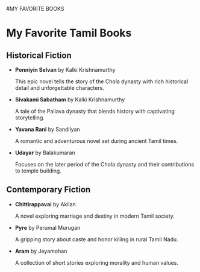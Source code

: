 #MY FAVORITE BOOKS

<!DOCTYPE html>
<html>
<head>
  <title>My Favorite Tamil Books</title>
</head>
<body>
  <h1>My Favorite Tamil Books</h1>

  <h2>Historical Fiction</h2>
  <ul>
    <li>
      <strong>Ponniyin Selvan</strong> by Kalki Krishnamurthy  
      <p>This epic novel tells the story of the Chola dynasty with rich historical detail and unforgettable characters.</p>
    </li>
    <li>
      <strong>Sivakami Sabatham</strong> by Kalki Krishnamurthy  
      <p>A tale of the Pallava dynasty that blends history with captivating storytelling.</p>
    </li>
    <li>
      <strong>Yavana Rani</strong> by Sandilyan  
      <p>A romantic and adventurous novel set during ancient Tamil times.</p>
    </li>
    <li>
      <strong>Udayar</strong> by Balakumaran  
      <p>Focuses on the later period of the Chola dynasty and their contributions to temple building.</p>
    </li>
  </ul>

  <h2>Contemporary Fiction</h2>
  <ul>
    <li>
      <strong>Chittirappavai</strong> by Akilan  
      <p>A novel exploring marriage and destiny in modern Tamil society.</p>
    </li>
    <li>
      <strong>Pyre</strong> by Perumal Murugan  
      <p>A gripping story about caste and honor killing in rural Tamil Nadu.</p>
    </li>
    <li>
      <strong>Aram</strong> by Jeyamohan  
      <p>A collection of short stories exploring morality and human values.</p>
    </li>
  </ul>
</body>
</html>
